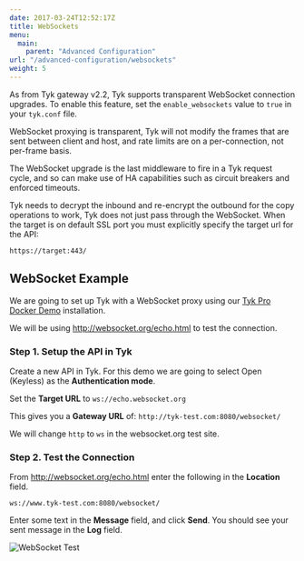 ```yaml
---
date: 2017-03-24T12:52:17Z
title: WebSockets
menu: 
  main:
    parent: "Advanced Configuration"
url: "/advanced-configuration/websockets"
weight: 5  
---
```


As from Tyk gateway v2.2, Tyk supports transparent WebSocket connection upgrades. To enable this feature, set the `enable_websockets` value to `true` in your `tyk.conf` file.

WebSocket proxying is transparent, Tyk will not modify the frames that are sent between client and host, and rate limits are on a per-connection, not per-frame basis.

The WebSocket upgrade is the last middleware to fire in a Tyk request cycle, and so can make use of HA capabilities such as circuit breakers and enforced timeouts.

Tyk needs to decrypt the inbound and re-encrypt the outbound for the copy operations to work, Tyk does not just pass through the WebSocket. When the target is on default SSL port you must explicitly specify the target url for the API:

```{.copyWrapper}
https://target:443/
```

## WebSocket Example

We are going to set up Tyk with a WebSocket proxy using our [Tyk Pro Docker Demo](https://github.com/TykTechnologies/tyk-pro-docker-demo) installation.

We will be using http://websocket.org/echo.html to test the connection.

### Step 1. Setup the API in Tyk

Create a new API in Tyk. For this demo we are going to select Open (Keyless) as the **Authentication mode**.

Set the **Target URL** to `ws://echo.websocket.org`

This gives you a **Gateway URL** of: `http://tyk-test.com:8080/websocket/`

We will change `http` to `ws` in the websocket.org test site.

### Step 2. Test the Connection

From http://websocket.org/echo.html enter the following in the **Location** field.

`ws://www.tyk-test.com:8080/websocket/`

Enter some text in the **Message** field, and click **Send**. You should see your sent message in the **Log** field.

![WebSocket Test](/img/dashboard/system-management/websocket_test.png)